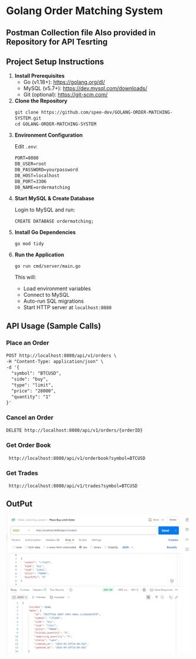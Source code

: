 <h1>Golang Order Matching System</h1>
<h2>Postman Collection file Also provided in Repository for API Tesrting</h2>
<h2>Project Setup Instructions</h2>

<ol>
  <li><strong>Install Prerequisites</strong>
    <ul>
      <li>Go (v1.18+): <a href="https://golang.org/dl/">https://golang.org/dl/</a></li>
      <li>MySQL (v5.7+): <a href="https://dev.mysql.com/downloads/">https://dev.mysql.com/downloads/</a></li>
      <li>Git (optional): <a href="https://git-scm.com/">https://git-scm.com/</a></li>
    </ul>
  </li>

  <li><strong>Clone the Repository</strong>
    <pre><code>git clone https://github.com/spee-dev/GOLANG-ORDER-MATCHING-SYSTEM.git
cd GOLANG-ORDER-MATCHING-SYSTEM</code></pre>
  </li>

  <li><strong>Environment Configuration</strong>
    <p>Edit <code>.env</code>:</p>
    <pre><code>PORT=8080
DB_USER=root
DB_PASSWORD=yourpassword
DB_HOST=localhost
DB_PORT=3306
DB_NAME=ordermatching</code></pre>
  </li>

  <li><strong>Start MySQL & Create Database</strong>
    <p>Login to MySQL and run:</p>
    <pre><code>CREATE DATABASE ordermatching;</code></pre>
  </li>

  <li><strong>Install Go Dependencies</strong>
    <pre><code>go mod tidy</code></pre>
  </li>

  <li><strong>Run the Application</strong>
    <pre><code>go run cmd/server/main.go</code></pre>
    <p>This will:</p>
    <ul>
      <li>Load environment variables</li>
      <li>Connect to MySQL</li>
      <li>Auto-run SQL migrations</li>
      <li>Start HTTP server at <code>localhost:8080</code></li>
    </ul>
  </li>
</ol>

<h2>API Usage (Sample Calls)</h2>

<h3>Place an Order</h3>
<pre><code>POST http://localhost:8080/api/v1/orders \
-H "Content-Type: application/json" \
-d '{
  "symbol": "BTCUSD",
  "side": "buy",
  "type": "limit",
  "price": "28000",
  "quantity": "1"
}'</code></pre>

<h3>Cancel an Order</h3>
<pre><code>DELETE http://localhost:8080/api/v1/orders/{orderID}</code></pre>

<h3>Get Order Book</h3>
<pre><code> http://localhost:8080/api/v1/orderbook?symbol=BTCUSD</code></pre>

<h3>Get Trades</h3>
<pre><code> http://localhost:8080/api/v1/trades?symbol=BTCUSD</code></pre>


<h2>OutPut</h2>
<img src="https://github.com/spee-dev/GOLANG-ORDER-MATCHING-SYSTEM/blob/main/Place_BUY_LIMIT_ORDER.PNG"/>

